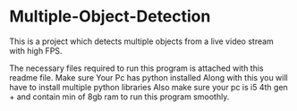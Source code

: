 # Multiple-Object-Detection
This is a project which detects multiple objects from a live video stream with high FPS.

The necessary files required to run this program is attached with this readme file.
Make sure Your Pc has python installed 
Along with this you will have to install multiple python libraries
Also make sure your pc is i5 4th gen + and contain min of 8gb ram to run this program smoothly.

